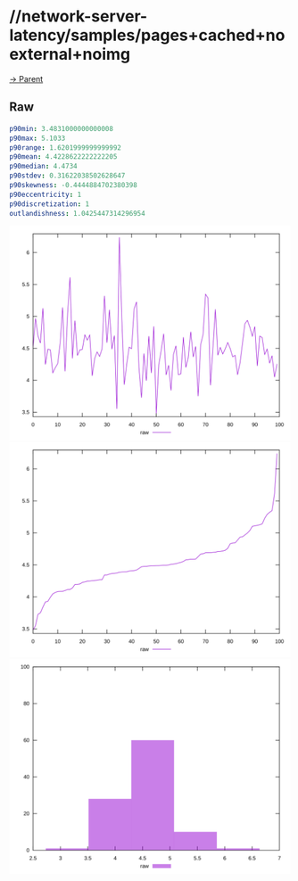 
# //network-server-latency/samples/pages+cached+noexternal+noimg

[→ Parent](../..)


## Raw


```yaml
p90min: 3.4831000000000008
p90max: 5.1033
p90range: 1.6201999999999992
p90mean: 4.4228622222222205
p90median: 4.4734
p90stdev: 0.31622038502628647
p90skewness: -0.4444884702380398
p90eccentricity: 1
p90discretization: 1
outlandishness: 1.0425447314296954

```

![PLOT: raw-values](./raw/values.svg)![PLOT: raw-sorted](./raw/sorted.svg)![PLOT: raw-histogram](./raw/histogram.svg)